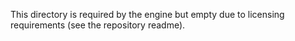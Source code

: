 This directory is required by the engine but empty due to licensing requirements (see the repository readme).
